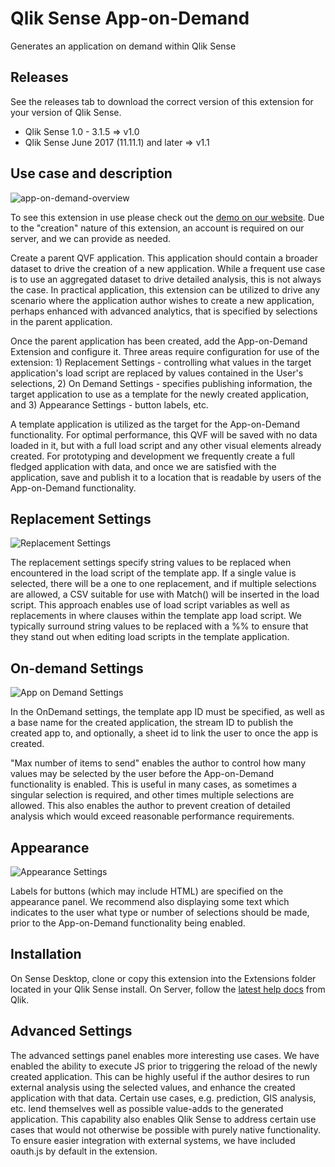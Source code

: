 # Qlik Sense App-on-Demand

Generates an application on demand within Qlik Sense

Releases
------------------------
See the releases tab to download the correct version of this extension for your version of Qlik Sense.
* Qlik Sense 1.0 - 3.1.5 => v1.0
* Qlik Sense June 2017 (11.11.1) and later => v1.1

Use case and description
------------------------

![app-on-demand-overview](https://cloud.githubusercontent.com/assets/3495140/13952787/c9fb2e9e-f00e-11e5-977a-81081708d141.png)

To see this extension in use please check out the [demo on our website](http://www.bardess.com/library/demos/app-on-demand/).  Due to the "creation" nature of this extension, an account is required on our server, and we can provide as needed.

Create a parent QVF application.  This application should contain a broader dataset to drive the creation of a new application.  While a frequent use case is to use an aggregated dataset to drive detailed analysis, this is not always the case.  In practical application, this extension can be utilized to drive any scenario where the application author wishes to create a new application, perhaps enhanced with advanced analytics, that is specified by selections in the parent application.

Once the parent application has been created, add the App-on-Demand Extension and configure it.  Three areas require configuration for use of the extension: 1) Replacement Settings - controlling what values in the target application's load script are replaced by values contained in the User's selections, 2) On Demand Settings - specifies publishing information, the target application to use as a template for the newly created application, and 3) Appearance Settings - button labels, etc.

A template application is utilized as the target for the App-on-Demand functionality.  For optimal performance, this QVF will be saved with no data loaded in it, but with a full load script and any other visual elements already created.  For prototyping and development we frequently create a full fledged application with data, and once we are satisfied with the application, save and publish it to a location that is readable by users of the App-on-Demand functionality.

Replacement Settings
--------------------
![Replacement Settings](https://cloud.githubusercontent.com/assets/3495140/13952275/e7e2f340-f00b-11e5-910c-57aa0e97c059.png "Replacement Settings")


The replacement settings specify string values to be replaced when encountered in the load script of the template app.  If a single value is selected, there will be a one to one replacement, and if multiple selections are allowed, a CSV suitable for use with Match() will be inserted in the load script.  This approach enables use of load script variables as well as replacements in where clauses within the template app load script.
We typically surround string values to be replaced with a %% to ensure that they stand out when editing load scripts in the template application.

On-demand Settings
------------------
![App on Demand Settings](https://cloud.githubusercontent.com/assets/3495140/13952274/e7e0fb1c-f00b-11e5-9e96-fcd89ad0da67.png "App on Demand Settings")


In the OnDemand settings, the template app ID must be specified, as well as a base name for the created application, the stream ID to publish the created app to, and optionally, a sheet id to link the user to once the app is created.

"Max number of items to send" enables the author to control how many values may be selected by the user before the App-on-Demand functionality is enabled.  This is useful in many cases, as sometimes a singular selection is required, and other times multiple selections are allowed.  This also enables the author to prevent creation of detailed analysis which would exceed reasonable performance requirements.

Appearance
----------
![Appearance Settings](https://cloud.githubusercontent.com/assets/3495140/13952276/e7e51a58-f00b-11e5-90d7-bd1d24525c37.png "Appearance Settings")


Labels for buttons (which may include HTML) are specified on the appearance panel.  We recommend also displaying some text which indicates to the user what type or number of selections should be made, prior to the App-on-Demand functionality being enabled.


Installation
------------
On Sense Desktop, clone or copy this extension into the Extensions folder located in your Qlik Sense install. On Server, follow the [latest help docs](http://help.qlik.com/en-US/sense/2.2/Subsystems/ManagementConsole/Content/import-extensions.htm) from Qlik.

Advanced Settings
-----------------
The advanced settings panel enables more interesting use cases.  We have enabled the ability to execute JS prior to triggering the reload of the newly created application.  This can be highly useful if the author desires to run external analysis using the selected values, and enhance the created application with that data.  Certain use cases, e.g. prediction, GIS analysis, etc. lend themselves well as possible value-adds to the generated application.  This capability also enables Qlik Sense to address certain use cases that would not otherwise be possible with purely native functionality.  To ensure easier integration with external systems, we have included oauth.js by default in the extension.
